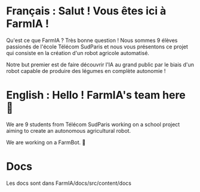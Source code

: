 # Français : Salut ! Vous êtes ici à FarmIA !

Qu'est ce que FarmIA ? Très bonne question ! Nous sommes 9 élèves passionés de l'école Télécom SudParis et nous vous présentons ce projet qui consiste en la création d'un robot agricole automatisé.

Notre but premier est de faire découvrir l'IA au grand public par le biais d'un robot capable de produire des légumes en complète autonomie ! 



# English : Hello ! FarmIA's team here 👋

We are 9 students from Télécom SudParis working on a school project aiming to create an autonomous agricultural robot.

We are working on a FarmBot. 🦾

# Docs

Les docs sont dans FarmIA/docs/src/content/docs
